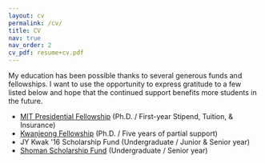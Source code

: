 ```yaml
---
layout: cv
permalink: /cv/
title: CV
nav: true
nav_order: 2
cv_pdf: resume+cv.pdf
---
```


My education has been possible thanks to several generous funds and fellowships. I want to use the opportunity to express gratitude to a few listed below and hope that the continued support benefits more students in the future.

- [MIT Presidential Fellowship](https://web.mit.edu/provost/presfellow/) (Ph.D. / First-year Stipend, Tuition, & Insurance)
- [Kwanjeong Fellowship](http://ikef.or.kr/) (Ph.D. / Five years of partial support)
- JY Kwak '16 Scholarship Fund (Undergraduate / Junior & Senior year)
- [Shoman Scholarship Fund](https://www.brown.edu/news/2022-06-01/shoman) (Undergraduate / Senior year)

